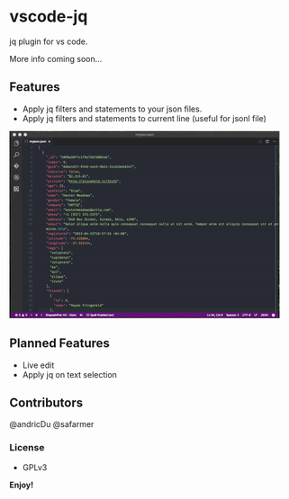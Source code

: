 # vscode-jq

jq plugin for vs code.

More info coming soon...

## Features
 - Apply jq filters and statements to your json files.
 - Apply jq filters and statements to current line (useful for jsonl file)

![in action](https://raw.githubusercontent.com/andricDu/vscode-jq/master/images/action.gif)


## Planned Features
 - Live edit
 - Apply jq on text selection

## Contributors
@andricDu
@safarmer 

### License
 - GPLv3


**Enjoy!**
